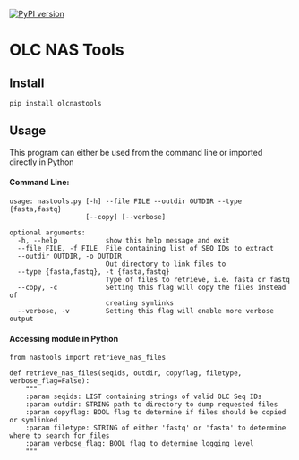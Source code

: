 [![PyPI version](https://badge.fury.io/py/olcnastools.svg)](https://badge.fury.io/py/olcnastools)

# OLC NAS Tools

## Install
```
pip install olcnastools
```

## Usage
This program can either be used from the command line or imported directly in Python

#### Command Line:
```
usage: nastools.py [-h] --file FILE --outdir OUTDIR --type {fasta,fastq}
                   [--copy] [--verbose]

optional arguments:
  -h, --help            show this help message and exit
  --file FILE, -f FILE  File containing list of SEQ IDs to extract
  --outdir OUTDIR, -o OUTDIR
                        Out directory to link files to
  --type {fasta,fastq}, -t {fasta,fastq}
                        Type of files to retrieve, i.e. fasta or fastq
  --copy, -c            Setting this flag will copy the files instead of
                        creating symlinks
  --verbose, -v         Setting this flag will enable more verbose output

```

#### Accessing module in Python
```from nastools import retrieve_nas_files```

```
def retrieve_nas_files(seqids, outdir, copyflag, filetype, verbose_flag=False):
    """
    :param seqids: LIST containing strings of valid OLC Seq IDs
    :param outdir: STRING path to directory to dump requested files
    :param copyflag: BOOL flag to determine if files should be copied or symlinked
    :param filetype: STRING of either 'fastq' or 'fasta' to determine where to search for files
    :param verbose_flag: BOOL flag to determine logging level
    """
```
